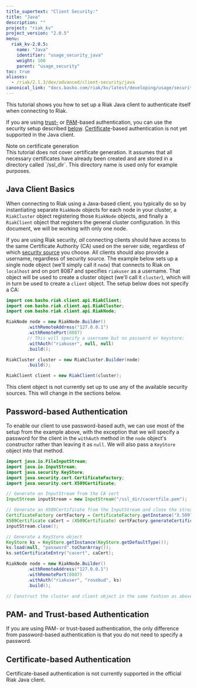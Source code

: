 ```yaml
---
title_supertext: "Client Security:"
title: "Java"
description: ""
project: "riak_kv"
project_version: "2.0.5"
menu:
  riak_kv-2.0.5:
    name: "Java"
    identifier: "usage_security_java"
    weight: 100
    parent: "usage_security"
toc: true
aliases:
  - /riak/2.1.3/dev/advanced/client-security/java
canonical_link: "docs.basho.com/riak/kv/latest/developing/usage/security/java.md"
---
```


This tutorial shows you how to set up a Riak Java client to authenticate
itself when connecting to Riak.

If you are using [trust-](/riak/kv/2.0.5/using/security/managing-sources/#trust-based-authentication) or [PAM](/riak/kv/2.0.5/using/security/managing-sources/#pam-based-authentication)-based authentication, you can use the
security setup described [below](#java-client-basics). [Certificate](/riak/kv/2.0.5/using/security/managing-sources/#certificate-based-authentication)-based authentication is not
yet supported in the Java client.

<div class="note">
<div class="title">Note on certificate generation</div>
This tutorial does not cover certificate generation. It assumes that all
necessary certificates have already been created and are stored in a
directory called `/ssl_dir`. This directory name is used only for
example purposes.
</div>

## Java Client Basics

When connecting to Riak using a Java-based client, you typically do so
by instantiating separate `RiakNode` objects for each node in your
cluster, a `RiakCluster` object registering those `RiakNode` objects,
and finally a `RiakClient` object that registers the general cluster
configuration. In this document, we will be working with only one node.

If you are using Riak security, _all_ connecting clients should have
access to the same Certificate Authority (CA) used on the server side,
regardless of which [security source](/riak/kv/2.0.5/using/security/managing-sources/) you
choose. All clients should also provide a username, regardless of
security source. The example below sets up a single node object (we'll
simply call it `node`) that connects to Riak on `localhost` and on port
8087 and specifies `riakuser` as a username. That object will be used to
create a cluster object (we'll call it `cluster`), which will in turn be
used to create a `client` object. The setup below does not specify a CA:

```java
import com.basho.riak.client.api.RiakClient;
import com.basho.riak.client.api.RiakCluster;
import com.basho.riak.client.api.RiakNode;

RiakNode node = new RiakNode.Builder()
        .withRemoteAddress("127.0.0.1")
        .withRemotePort(8087)
        // This will specify a username but no password or keystore:
        .withAuth("riakuser", null, null)
        .build();

RiakCluster cluster = new RiakCluster.Builder(node)
        .build();

RiakClient client = new RiakClient(cluster);
```

This client object is not currently set up to use any of the available
security sources. This will change in the sections below.

## Password-based Authentication

To enable our client to use password-based auth, we can use most of the
setup from the example above, with the exception that we will specify a
password for the client in the `withAuth` method in the `node` object's
constructor rather than leaving it as `null`. We will also pass a
`KeyStore` object into that method.

```java
import java.io.FileInputStream;
import java.io.InputStream;
import java.security.KeyStore;
import java.security.cert.CertificateFactory;
import java.security.cert.X509Certificate;

// Generate an InputStream from the CA cert
InputStream inputStream = new InputStream("/ssl_dir/cacertfile.pem");

// Generate an X509Certificate from the InputStream and close the stream
CertificateFactory certFactory = CertificateFactory.getInstance("X.509");
X509Certificate caCert = (X509Certificate) certFactory.generateCertificate(inputStream);
inputStream.close();

// Generate a KeyStore object
KeyStore ks = KeyStore.getInstance(KeyStore.getDefaultType());
ks.load(null, "password".toCharArray());
ks.setCertificateEntry("cacert", caCert);

RiakNode node = new RiakNode.Builder()
        .withRemoteAddress("127.0.0.1")
        .withRemotePort(8087)
        .withAuth("riakuser", "rosebud", ks)
        .build();

// Construct the cluster and client object in the same fashion as above
```

## PAM- and Trust-based Authentication

If you are using PAM- or trust-based authentication, the only difference
from password-based authentication is that you do not need to specify a
password.

## Certificate-based Authentication

Certificate-based authentication is not currently supported in the
official Riak Java client.
